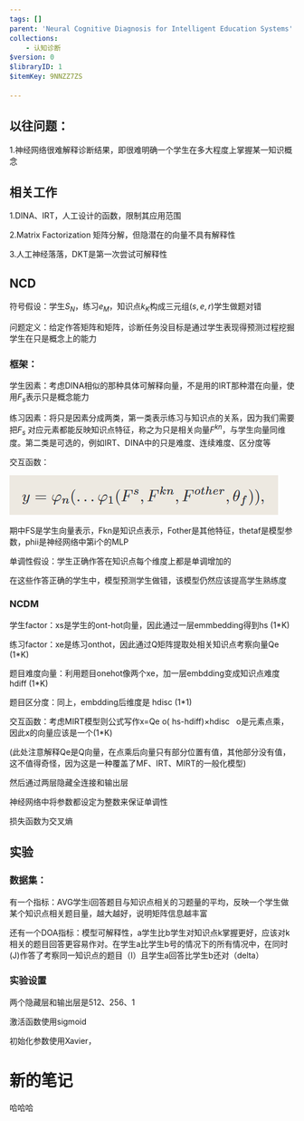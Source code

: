 ```yaml
---
tags: []
parent: 'Neural Cognitive Diagnosis for Intelligent Education Systems'
collections:
    - 认知诊断
$version: 0
$libraryID: 1
$itemKey: 9NNZZ7ZS

---
```

## 以往问题：

1.神经网络很难解释诊断结果，即很难明确一个学生在多大程度上掌握某一知识概念

## 相关工作

1.DINA、IRT，人工设计的函数，限制其应用范围

2.Matrix Factorization 矩阵分解，但隐潜在的向量不具有解释性

3.人工神经落落，DKT是第一次尝试可解释性

## NCD

符号假设：学生$S_N$，练习$e_M$，知识点$k_K$构成三元组$(s,e,r)$学生做题对错

问题定义：给定作答矩阵和矩阵，诊断任务没目标是通过学生表现得预测过程挖掘学生在只是概念上的能力

### 框架：

学生因素：考虑DINA相似的那种具体可解释向量，不是用的IRT那种潜在向量，使用$F_s$表示只是概念能力

练习因素：将只是因素分成两类，第一类表示练习与知识点的关系，因为我们需要把$F_s$ 对应元素都能反映知识点特征，称之为只是相关向量$F^{kn}$，与学生向量同维度。第二类是可选的，例如IRT、DINA中的只是难度、连续难度、区分度等

交互函数：

![\<img alt="" data-attachment-key="N94T4BIH" width="475" height="70" src="attachments/N94T4BIH.png" ztype="zimage">](attachments/N94T4BIH.png)

期中FS是学生向量表示，Fkn是知识点表示，Fother是其他特征，thetaf是模型参数，phii是神经网络中第i个的MLP

单调性假设：学生正确作答在知识点每个维度上都是单调增加的

在这些作答正确的学生中，模型预测学生做错，该模型仍然应该提高学生熟练度

### NCDM

学生factor：xs是学生的ont-hot向量，因此通过一层emmbedding得到hs (1\*K)

练习factor：xe是练习onthot，因此通过Q矩阵提取处相关知识点考察向量Qe (1\*K)

题目难度向量：利用题目onehot像两个xe，加一层embdding变成知识点难度hdiff (1\*K)

题目区分度：同上，embdding后维度是 hdisc (1\*1)

交互函数：考虑MIRT模型则公式写作x=Qe o( hs-hdiff)×hdisc   o是元素点乘，因此x的向量应该是一个(1\*K)

(此处注意解释Qe是Q向量，在点乘后向量只有部分位置有值，其他部分没有值，这不值得奇怪，因为这是一种覆盖了MF、IRT、MIRT的一般化模型)

然后通过两层隐藏全连接和输出层

神经网络中将参数都设定为整数来保证单调性

损失函数为交叉熵

## 实验

### 数据集：

有一个指标：AVG学生i回答题目与知识点相关的习题量的平均，反映一个学生做某个知识点相关题目量，越大越好，说明矩阵信息越丰富

还有一个DOA指标：模型可解释性，a学生比b学生对知识点k掌握更好，应该对k相关的题目回答更容易作对。在学生a比学生b号的情况下的所有情况中，在同时(J)作答了考察同一知识点的题目（I）且学生a回答比学生b还对（delta）

### 实验设置

两个隐藏层和输出层是512、256、1

激活函数使用sigmoid

初始化参数使用Xavier，

# 新的笔记

哈哈哈

